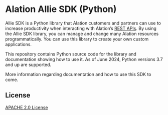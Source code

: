 # Alation Allie SDK (Python)

Allie SDK is a Python library that Alation customers and partners can use to increase productivity when interacting with Alation’s [REST APIs](https://developer.alation.com/dev/reference/createtoken). By using the Allie SDK library, you can manage and change many Alation resources programmatically. You can use this library to create your own custom applications.

This repository contains Python source code for the library and documentation showing how to use it. As of June 2024, Python versions 3.7 and up are supported.

More information regarding documentation and how to use this SDK to come.

## License
[APACHE 2.0 License](https://apache.org/licenses/LICENSE-2.0)